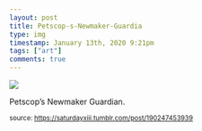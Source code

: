 ```yaml
---
layout: post
title: Petscop-s-Newmaker-Guardia
type: img
timestamp: January 13th, 2020 9:21pm
tags: ["art"]
comments: true
---
```

<img src="https://saturdayxiii.github.io/media/190247453939.jpg"/>

Petscop’s Newmaker Guardian.<br/>
 
  
<small>source: https://saturdayxiii.tumblr.com/post/190247453939</small>